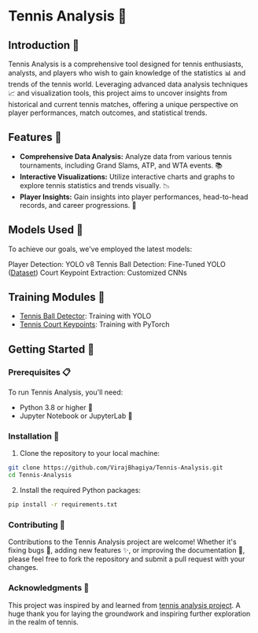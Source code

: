 # Tennis Analysis 🎾

## Introduction 🌟
Tennis Analysis is a comprehensive tool designed for tennis enthusiasts, analysts, and players who wish to gain knowledge of the statistics 📊 and trends of the tennis world. Leveraging advanced data analysis techniques 📈 and visualization tools, this project aims to uncover insights from historical and current tennis matches, offering a unique perspective on player performances, match outcomes, and statistical trends.

## Features 🚀
- **Comprehensive Data Analysis:** Analyze data from various tennis tournaments, including Grand Slams, ATP, and WTA events. 📚
- **Interactive Visualizations:** Utilize interactive charts and graphs to explore tennis statistics and trends visually. 📉
- **Player Insights:** Gain insights into player performances, head-to-head records, and career progressions. 👟

## Models Used 🧠
To achieve our goals, we've employed the latest models:

Player Detection: YOLO v8
Tennis Ball Detection: Fine-Tuned YOLO ([Dataset](https://universe.roboflow.com/viren-dhanwani/tennis-ball-detection))
Court Keypoint Extraction: Customized CNNs

## Training Modules 📝

- [Tennis Ball Detector](training/tennis_ball_detector_training.ipynb): Training with YOLO
- [Tennis Court Keypoints](training/tennis_court_keypoints_training.ipynb): Training with PyTorch

## Getting Started 🏁

### Prerequisites 📋
To run Tennis Analysis, you'll need:
- Python 3.8 or higher 🐍
- Jupyter Notebook or JupyterLab 📓

### Installation 💾

1. Clone the repository to your local machine:

```bash
git clone https://github.com/VirajBhagiya/Tennis-Analysis.git
cd Tennis-Analysis
```
2. Install the required Python packages:

```bash
pip install -r requirements.txt
```
### Contributing 🤝
Contributions to the Tennis Analysis project are welcome! Whether it's fixing bugs 🐛, adding new features ✨, or improving the documentation 📝, please feel free to fork the repository and submit a pull request with your changes.

### Acknowledgments 👏
This project was inspired by and learned from [tennis analysis project](https://github.com/abdullahtarek/tennis_analysis). A huge thank you for laying the groundwork and inspiring further exploration in the realm of tennis.

